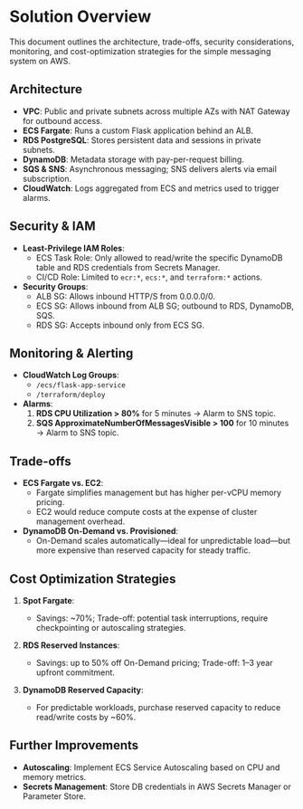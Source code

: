 # Solution Overview

This document outlines the architecture, trade-offs, security considerations, monitoring, and cost-optimization strategies for the simple messaging system on AWS.

## Architecture

- **VPC**: Public and private subnets across multiple AZs with NAT Gateway for outbound access.
- **ECS Fargate**: Runs a custom Flask application behind an ALB.
- **RDS PostgreSQL**: Stores persistent data and sessions in private subnets.
- **DynamoDB**: Metadata storage with pay-per-request billing.
- **SQS & SNS**: Asynchronous messaging; SNS delivers alerts via email subscription.
- **CloudWatch**: Logs aggregated from ECS and metrics used to trigger alarms.

## Security & IAM

- **Least-Privilege IAM Roles**:
  - ECS Task Role: Only allowed to read/write the specific DynamoDB table and RDS credentials from Secrets Manager.
  - CI/CD Role: Limited to `ecr:*`, `ecs:*`, and `terraform:*` actions.
- **Security Groups**:
  - ALB SG: Allows inbound HTTP/S from 0.0.0.0/0.
  - ECS SG: Allows inbound from ALB SG; outbound to RDS, DynamoDB, SQS.
  - RDS SG: Accepts inbound only from ECS SG.

## Monitoring & Alerting

- **CloudWatch Log Groups**:
  - `/ecs/flask-app-service`
  - `/terraform/deploy`
- **Alarms**:
  1. **RDS CPU Utilization > 80%** for 5 minutes → Alarm to SNS topic.
  2. **SQS ApproximateNumberOfMessagesVisible > 100** for 10 minutes → Alarm to SNS topic.

## Trade-offs

- **ECS Fargate vs. EC2**:
  - Fargate simplifies management but has higher per-vCPU memory pricing.
  - EC2 would reduce compute costs at the expense of cluster management overhead.
- **DynamoDB On-Demand vs. Provisioned**:
  - On-Demand scales automatically—ideal for unpredictable load—but more expensive than reserved capacity for steady traffic.

## Cost Optimization Strategies

1. **Spot Fargate**:
   - Savings: ~70%; Trade-off: potential task interruptions, require checkpointing or autoscaling strategies.

2. **RDS Reserved Instances**:
   - Savings: up to 50% off On-Demand pricing; Trade-off: 1–3 year upfront commitment.

3. **DynamoDB Reserved Capacity**:
   - For predictable workloads, purchase reserved capacity to reduce read/write costs by ~60%.

## Further Improvements

- **Autoscaling**: Implement ECS Service Autoscaling based on CPU and memory metrics.
- **Secrets Management**: Store DB credentials in AWS Secrets Manager or Parameter Store.
